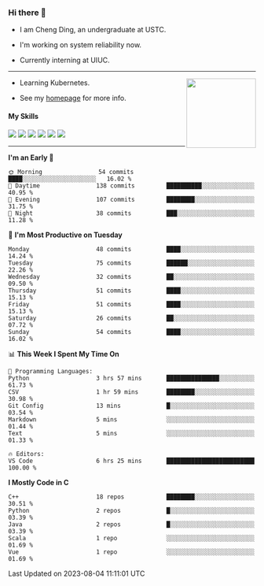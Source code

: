 ### Hi there 👋

* I am Cheng Ding, an undergraduate at USTC.
  
* I'm working on system reliability now.

* Currently interning at UIUC.

---

<img align="right" height="141" src="https://github-readme-stats.vercel.app/api?username=IrisesD&theme=tokyonight&show_icons=true&count_private=true">

-  Learning Kubernetes.

-  See my [homepage](https://irisesd.github.io) for more info.

#### My Skills

![](https://img.shields.io/badge/C++-65318e?logo=cplusplus&logoColor=fff)
![](https://img.shields.io/badge/Python-3e74a2?logo=python&logoColor=fff)
![](https://img.shields.io/badge/C-5654a2?logo=c&logoColor=fff)
![](https://img.shields.io/badge/Go-00aaff?logo=go&logoColor=fff)
![](https://img.shields.io/badge/Docker-0088ff?logo=docker&logoColor=fff)
![](https://img.shields.io/badge/Apache-D22128?logo=apache&logoColor=fff)

---
<!--START_SECTION:waka-->
**I'm an Early 🐤** 

```text
🌞 Morning                54 commits          ████░░░░░░░░░░░░░░░░░░░░░   16.02 % 
🌆 Daytime                138 commits         ██████████░░░░░░░░░░░░░░░   40.95 % 
🌃 Evening                107 commits         ████████░░░░░░░░░░░░░░░░░   31.75 % 
🌙 Night                  38 commits          ███░░░░░░░░░░░░░░░░░░░░░░   11.28 % 
```
📅 **I'm Most Productive on Tuesday** 

```text
Monday                   48 commits          ████░░░░░░░░░░░░░░░░░░░░░   14.24 % 
Tuesday                  75 commits          ██████░░░░░░░░░░░░░░░░░░░   22.26 % 
Wednesday                32 commits          ██░░░░░░░░░░░░░░░░░░░░░░░   09.50 % 
Thursday                 51 commits          ████░░░░░░░░░░░░░░░░░░░░░   15.13 % 
Friday                   51 commits          ████░░░░░░░░░░░░░░░░░░░░░   15.13 % 
Saturday                 26 commits          ██░░░░░░░░░░░░░░░░░░░░░░░   07.72 % 
Sunday                   54 commits          ████░░░░░░░░░░░░░░░░░░░░░   16.02 % 
```


📊 **This Week I Spent My Time On** 

```text
💬 Programming Languages: 
Python                   3 hrs 57 mins       ███████████████░░░░░░░░░░   61.73 % 
CSV                      1 hr 59 mins        ████████░░░░░░░░░░░░░░░░░   30.98 % 
Git Config               13 mins             █░░░░░░░░░░░░░░░░░░░░░░░░   03.54 % 
Markdown                 5 mins              ░░░░░░░░░░░░░░░░░░░░░░░░░   01.44 % 
Text                     5 mins              ░░░░░░░░░░░░░░░░░░░░░░░░░   01.33 % 

🔥 Editors: 
VS Code                  6 hrs 25 mins       █████████████████████████   100.00 % 
```

**I Mostly Code in C** 

```text
C++                      18 repos            ████████░░░░░░░░░░░░░░░░░   30.51 % 
Python                   2 repos             █░░░░░░░░░░░░░░░░░░░░░░░░   03.39 % 
Java                     2 repos             █░░░░░░░░░░░░░░░░░░░░░░░░   03.39 % 
Scala                    1 repo              ░░░░░░░░░░░░░░░░░░░░░░░░░   01.69 % 
Vue                      1 repo              ░░░░░░░░░░░░░░░░░░░░░░░░░   01.69 % 
```




 Last Updated on 2023-08-04 11:11:01 UTC
<!--END_SECTION:waka-->

